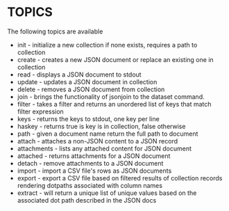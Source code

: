 

# TOPICS

The following topics are available

+ init - initialize a new collection if none exists, requires a path to collection
+ create - creates a new JSON document or replace an existing one in collection
+ read - displays a JSON document to stdout
+ update - updates a JSON document in collection
+ delete - removes a JSON document from collection
+ join - brings the functionality of jsonjoin to the dataset command.
+ filter - takes a filter and returns an unordered list of keys that match filter expression
+ keys - returns the keys to stdout, one key per line
+ haskey - returns true is key is in collection, false otherwise
+ path - given a document name return the full path to document
+ attach - attaches a non-JSON content to a JSON record 
+ attachments - lists any attached content for JSON document
+ attached - returns attachments for a JSON document 
+ detach - remove attachments to a JSON document
+ import - import a CSV file's rows as JSON documents
+ export - export a CSV file based on filtered results of collection records rendering dotpaths associated with column names
+ extract - will return a unique list of unique values based on the associated dot path described in the JSON docs

